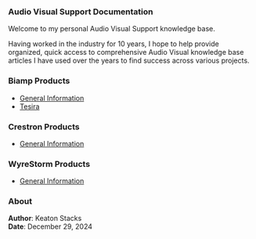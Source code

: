 <link rel="stylesheet" href="styles.css">

### Audio Visual Support Documentation

Welcome to my personal Audio Visual Support knowledge base.

Having worked in the industry for 10 years, I hope to help provide organized, quick access to comprehensive Audio Visual knowledge base articles I have used over the years to find success across various projects.

### Biamp Products
- [General Information](crestron/general-biamp.md)
- [Tesira](biamp/tesira.md)

### Crestron Products
- [General Information](crestron/general-crestron.md)

### WyreStorm Products
- [General Information](wyrestorm/general-wyre.md)

### About

**Author**: Keaton Stacks  
**Date**: December 29, 2024